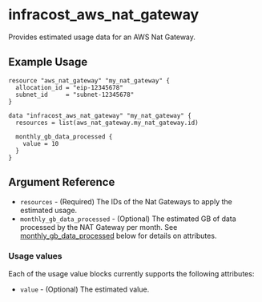 # infracost_aws_nat_gateway

Provides estimated usage data for an AWS Nat Gateway.

## Example Usage

```hcl
resource "aws_nat_gateway" "my_nat_gateway" {
  allocation_id = "eip-12345678"
  subnet_id     = "subnet-12345678"
}

data "infracost_aws_nat_gateway" "my_nat_gateway" {
  resources = list(aws_nat_gateway.my_nat_gateway.id)

  monthly_gb_data_processed {
    value = 10
  }
}
```

## Argument Reference

* `resources` - (Required) The IDs of the Nat Gateways to apply the estimated usage.
* `monthly_gb_data_processed` - (Optional) The estimated GB of data processed by the NAT Gateway per month. See [monthly_gb_data_processed](#monthly_gb_data_processed) below for details on attributes.

### Usage values

Each of the usage value blocks currently supports the following attributes:

* `value` - (Optional) The estimated value.

